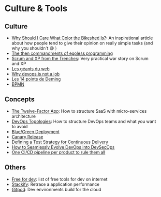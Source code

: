 # Culture & Tools

## Culture
* [Why Should I Care What Color the Bikeshed Is?](http://bikeshed.com/): An inspirational article about how people tend to give their opinion on really simple tasks (and why you shouldn't :smile: )
* [The then commandments of egoless programming](https://blog.codinghorror.com/the-ten-commandments-of-egoless-programming/)
* [Scrum and XP from the Trenches](https://www.infoq.com/minibooks/scrum-xp-from-the-trenches-2/): Very practical war story on Scrum and XP
* [Les géants du web](https://www.octo.com/publications/11-les-geants-du-web/)
* [Why devops is not a job](https://medium.com/metrosystemsro/a-study-towards-understanding-the-job-titles-in-a-devops-world-fad544604ff)
* [Les 14 points de Deming](http://www.fr-deming.org/les14.html)
* [BPMN](https://www.fun-mooc.fr/courses/course-v1:lyon3+26001+session04/about)

## Concepts
* [The Twelve-Factor App](https://12factor.net/): How to structure SaaS with micro-services architecture
* [DevOps Topologies](https://web.devopstopologies.com/): How to structure DevOps teams and what you want to avoid
* [Blue/Green Deployment](https://martinfowler.com/bliki/BlueGreenDeployment.html)
* [Canary Release](https://martinfowler.com/bliki/CanaryRelease.html)
* [Defining a Test Strategy for Continuous Delivery](https://www.simpleorientedarchitecture.com/test-strategy-for-continuous-delivery/)
* [How to Seamlessly Evolve DevOps into DevSecOps](https://www.infoq.com/articles/evolve-devops-devsecops/)
* [One CI/CD pipeline per product to rule them all](https://opensource.com/article/19/7/cicd-pipeline-rule-them-all)

## Others
* [Free for dev](https://free-for.dev/#/): list of free tools for dev on internet
* [Stackify](https://stackify.com/): Retrace a application performance
* [Gitpod](https://gitpod.io/workspaces/): Dev environments build for the cloud
